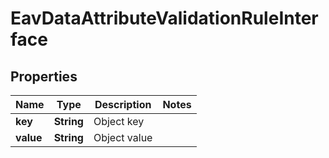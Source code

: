 
# EavDataAttributeValidationRuleInterface

## Properties
Name | Type | Description | Notes
------------ | ------------- | ------------- | -------------
**key** | **String** | Object key | 
**value** | **String** | Object value | 



